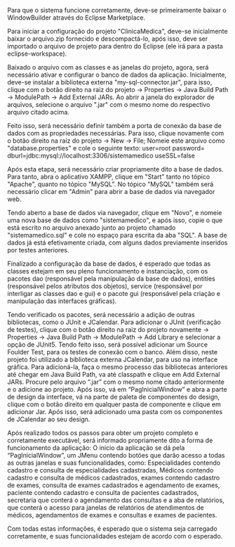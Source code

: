 Para que o sistema funcione corretamente, deve-se primeiramente baixar o WindowBuilder através do Eclipse Marketplace.

Para iniciar a configuração do projeto "ClinicaMedica", deve-se inicialmente baixar o arquivo.zip fornecido e descompactá-lo, após isso, deve ser importado o arquivo de projeto para dentro do Eclipse (ele irá para a pasta eclipse-workspace).

Baixado o arquivo com as classes e as janelas do projeto, agora, será necessário ativar e configurar o banco de dados da aplicação. Inicialmente, deve-se instalar a biblioteca externa "my-sql-connector.jar", para isso, clique com o botão direito na raiz do projeto -> Properties -> Java Build Path -> ModulePath -> Add External JARs. Ao abrir a janela do explorador de arquivos, selecione o arquivo ".jar" com o mesmo nome do respectivo arquivo citado acima. 

Feito isso, será necessário definir também a porta de conexão da base de dados com as propriedades necessárias. Para isso, clique novamente com o botão direito na raiz do projeto -> New -> File; Nomeie este arquivo como "database.properties" e cole o seguinte texto:
    user=root
    password=
    dburl=jdbc:mysql://localhost:3306/sistemamedico
    useSSL=false

Após esta etapa, será necessário criar propriamente dito a base de dados. Para tanto, abra o aplicativo XAMPP, clique em "Start" tanto no tópico "Apache", quanto no tópico "MySQL". No tópico "MySQL" também será necessário clicar em "Admin" para abrir a base de dados via navegador web.

Tendo aberto a base de dados via navegador, clique em "Novo", e nomeie uma nova base de dados como "sistemamedico", e após isso, copie o que está escrito no arquivo anexado junto ao projeto chamado "sistemamedico.sql" e cole no espaço para escrita da aba "SQL". A base de dados já está efetivamente criada, com alguns dados previamente inseridos por testes anteriores.

Finalizado a configuração da base de dados, é esperado que todas as classes estejam em seu pleno funcionamento e instanciação, com os pacotes dao (responsável pela manipulação da base de dados), entities (responsável pelos atributos dos objetos), service (responsável por interligar as classes dao e gui) e o pacote gui (responsável pela criação e manipulação das interfaces gráficas). 

Tendo verificado os pacotes, será necessário a adição de outras bibliotecas, como o JUnit e JCalendar. Para adicionar o JUnit (verificação de testes), clique com o botão direito na raiz do projeto novamente -> Properties -> Java Build Path -> ModulePath -> Add Library e selecionar a opção de JUnit5. Tendo feito isso, será possível adicionar um Source Foulder Test, para os testes de conexão com o banco. Além disso, neste projeto foi utilizado a biblioteca externa JCalendar, para uso na interface gráfica. Para adicioná-la, faça o mesmo processo das bibliotecas anteriores até chegar em Java Build Path, va até classpath e clique em Add External JARs. Procure pelo arquivo “.jar” com o mesmo nome citado anteriormente e o adicione ao projeto. Após isso, vá em “PagInicialWindow” e abra a parte de design da interface, vá na parte de paleta de componentes do design, clique com o botão direito em qualquer pasta de componente e clique em adicionar Jar. Após isso, será adicionado uma pasta com os componentes de JCalendar ao seu design. 

Após realizado todos os passos para obter um projeto completo e corretamente executável, será informado propriamente dito a forma de funcionamento da aplicação: 
O início da aplicação se dá pela “PagInicialWindow”, um JMenu contendo botões que darão acesso a todas as outras janelas e suas funcionalidades, como: Especialidades contendo cadastro e consulta de especialidades cadastradas, Médicos contendo cadastro e consulta de médicos cadastrados, exames contendo cadastro de exames, consulta de exames cadastrados e agendamento de exames, paciente contendo cadastro e consulta de pacientes cadastrados, secretaria que conterá o agendamento das consultas e a aba de relatórios, que conterá o acesso para janelas de relatórios de atendimentos de médicos, agendamentos de exames e consultas e exames de pacientes. 

Com todas estas informações, é esperado que o sistema seja carregado corretamente, e suas funcionalidades estejam de acordo com o esperado.